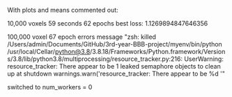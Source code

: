 With plots and means commented out:

10,000 voxels 59 seconds 62 epochs best loss: 1.1269894847646356

100,000 voxel 67 epoch errors message "zsh: killed     /Users/admin/Documents/GitHub/3rd-year-BBB-project/myenv/bin/python 
/usr/local/Cellar/python@3.8/3.8.18/Frameworks/Python.framework/Versions/3.8/lib/python3.8/multiprocessing/resource_tracker.py:216: UserWarning: resource_tracker: There appear to be 1 leaked semaphore objects to clean up at shutdown
  warnings.warn('resource_tracker: There appear to be %d '"

switched to num_workers = 0 